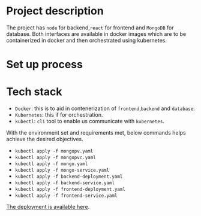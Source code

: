 # Project description

The project has `node` for backend,`react` for frontend and `MongoDB` for database. Both interfaces are available in docker images which are to be containerized in docker and then orchestrated using kubernetes.

# Set up process

# Tech stack

- `Docker`: this is to aid in contenerization of `frontend`,`backend` and `database`.
- `Kubernetes`: this if for orchestration.
- `kubectl`: `cli` tool to enable us communicate with `kubernetes`.

With the environment set and requirements met, below commands helps achieve the desired objectives.

- `kubectl apply -f mongopv.yaml`
- `kubectl apply -f mongopvc.yaml`
- `kubectl apply -f mongo.yaml`
- `kubectl apply -f mongo-service.yaml`
- `kubectl apply -f backend-deployment.yaml`
- `kubectl apply -f backend-service.yaml`
- `kubectl apply -f frontend-deployment.yaml`
- `kubectl apply -f frontend-service.yaml`

[The deployment is available here](http://34.173.140.200:3000/).
